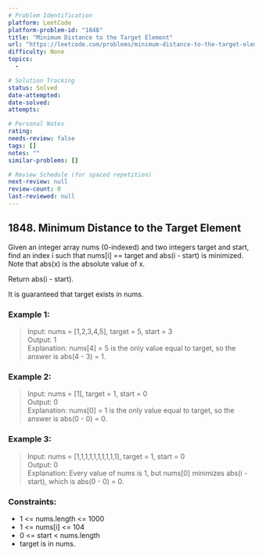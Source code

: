 ```yaml
---
# Problem Identification
platform: LeetCode
platform-problem-id: "1848"
title: "Minimum Distance to the Target Element"
url: "https://leetcode.com/problems/minimum-distance-to-the-target-element/"
difficulty: None
topics:
  -

# Solution Tracking
status: Solved
date-attempted:
date-solved:
attempts:

# Personal Notes
rating:
needs-review: false
tags: []
notes: ""
similar-problems: []

# Review Schedule (for spaced repetition)
next-review: null
review-count: 0
last-reviewed: null
---
```


## 1848. Minimum Distance to the Target Element

Given an integer array nums (0-indexed) and two integers target and start, find an index i such that nums[i] == target and abs(i - start) is minimized. Note that abs(x) is the absolute value of x.

Return abs(i - start).

It is guaranteed that target exists in nums.

### Example 1:

> Input: nums = [1,2,3,4,5], target = 5, start = 3<br/>
> Output: 1<br/>
> Explanation: nums[4] = 5 is the only value equal to target, so the answer is abs(4 - 3) = 1.

### Example 2:

> Input: nums = [1], target = 1, start = 0<br/>
> Output: 0<br/>
> Explanation: nums[0] = 1 is the only value equal to target, so the answer is abs(0 - 0) = 0.

### Example 3:

> Input: nums = [1,1,1,1,1,1,1,1,1,1], target = 1, start = 0<br/>
> Output: 0<br/>
> Explanation: Every value of nums is 1, but nums[0] minimizes abs(i - start), which is abs(0 - 0) = 0.
 
### Constraints:

- 1 <= nums.length <= 1000
- 1 <= nums[i] <= 104
- 0 <= start < nums.length
- target is in nums.